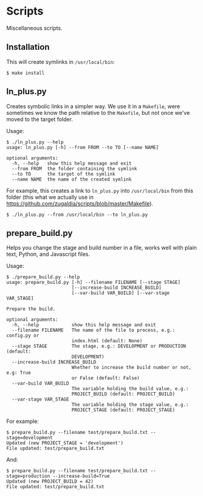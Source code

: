 # Scripts

Miscellaneous scripts.

## Installation

This will create symlinks in `/usr/local/bin`:

```
$ make install
```

## ln_plus.py

Creates symbolic links in a simpler way. We use it in a `Makefile`,
were sometimes we know the path relative to the `Makefile`,
but not once we've moved to the target folder.

Usage:

```
$ ./ln_plus.py --help
usage: ln_plus.py [-h] --from FROM --to TO [--name NAME]

optional arguments:
  -h, --help   show this help message and exit
  --from FROM  the folder containing the symlink
  --to TO      the target of the symlink
  --name NAME  the name of the created symlink
```

For example, this creates a link to `ln_plus.py` into `/usr/local/bin` from this folder
(this what we actually use in https://github.com/zugaldia/scripts/blob/master/Makefile).

```
$ ./ln_plus.py --from /usr/local/bin --to ln_plus.py
```

## prepare_build.py

Helps you change the stage and build number in a file,
works well with plain text, Python, and Javascript files.

Usage:

```
$ ./prepare_build.py --help
usage: prepare_build.py [-h] --filename FILENAME [--stage STAGE]
                        [--increase-build INCREASE_BUILD]
                        [--var-build VAR_BUILD] [--var-stage VAR_STAGE]

Prepare the build.

optional arguments:
  -h, --help            show this help message and exit
  --filename FILENAME   The name of the file to process, e.g.: config.py or
                        index.html (default: None)
  --stage STAGE         The stage, e.g.: DEVELOPMENT or PRODUCTION (default:
                        DEVELOPMENT)
  --increase-build INCREASE_BUILD
                        Whether to increase the build number or not, e.g: True
                        or False (default: False)
  --var-build VAR_BUILD
                        The variable holding the build value, e.g.:
                        PROJECT_BUILD (default: PROJECT_BUILD)
  --var-stage VAR_STAGE
                        The variable holding the stage value, e.g.:
                        PROJECT_STAGE (default: PROJECT_STAGE)
```

For example:

```
$ prepare_build.py --filename test/prepare_build.txt --stage=development
Updated (new PROJECT_STAGE = 'development')
File updated: test/prepare_build.txt
```

And:

```
$ prepare_build.py --filename test/prepare_build.txt --stage=production --increase-build=True
Updated (new PROJECT_BUILD = 42)
File updated: test/prepare_build.txt
```
